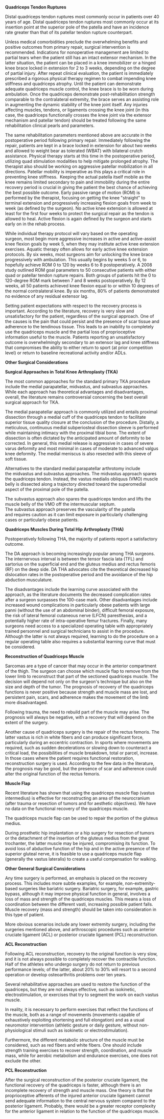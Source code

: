 **Quadriceps Tendon Ruptures**

Distal quadriceps tendon ruptures most commonly occur in patients over 40 years of age. Distal quadriceps tendon ruptures most commonly occur at its insertion point at the superior pole of the patella and have an incidence rate greater than that of its patellar tendon rupture counterpart.

Unless medical comorbidities preclude the overwhelming benefits and positive outcomes from primary repair, surgical intervention is recommended. Indications for nonoperative management are limited to partial tears when the patient still has an intact extensor mechanism. In the latter situation, the patient can be placed in a knee immobilizer or a hinged knee brace locked in extension for 2 to 3 weeks, depending on the degree of partial injury. After repeat clinical evaluation, the patient is immediately prescribed a rigorous physical therapy regimen to combat impending knee stiffness and quadriceps atrophy. Until the patient can demonstrate adequate quadriceps muscle control, the knee brace is to be worn during ambulation. Once the quadriceps demonstrate post-rehabilitation strength comparable to the contralateral extremity, the brace serves an assisting role in augmenting the dynamic stability of the knee joint itself. Any injuries affecting muscles, tendons, or ligaments crossing the knee joint (in this case, the quadriceps functionally crosses the knee joint via the extensor mechanism and patellar tendon) should be treated following the same rehabilitation clinical pearls and parameters.

The same rehabilitation parameters mentioned above are accurate in the postoperative period following primary repair. Immediately following the repair, patients are kept in a brace locked in extension for about two weeks and allowed to weight bear as tolerated (WBAT) with bilateral crutch assistance. Physical therapy starts at this time in the postoperative period, utilizing quad stimulation modalities to help mitigate prolonged atrophy. The therapist also should be working on aggressive patellar mobilization in all directions. Patellar mobility is imperative as this plays a critical role in preventing knee stiffness.  Keeping the actual patella itself mobile as the knee remains limited secondary to pain and immobility during the entire recovery period is crucial in giving the patient the best chance of achieving the best possible outcome. Early passive range of motion (ROM) is performed by the therapist, focusing on getting the knee "straight" to terminal extension and progressively increasing flexion goals from week to week (as defined by the surgeon). No active knee extension is allowed at least for the first four weeks to protect the surgical repair as the tendon is allowed to heal. Active flexion is again defined by the surgeon and starts early on in the rehab process.

While individual therapy protocol will vary based on the operating surgeon, most begin more aggressive increases in active and active-assist knee flexion goals by week 5, when they may institute active knee extension exercises. Aquatic therapy often allows for early active knee extension protocols. By six weeks, most surgeons aim for unlocking the knee brace progressively with ambulation. This usually begins by weeks 5 or 6, to hopefully achieve ROM 0 to 120 by weeks 6 to 8 postoperatively. A 2008 study outlined ROM goal parameters to 50 consecutive patients with either quad or patellar tendon rupture repairs. Both groups of patients hit the 0 to 120-degree ROM mark between 7 and 8 weeks postoperatively. By 12 weeks, all 50 patients achieved knee flexion equal to or within 10 degrees of the normal contralateral knee. By six months, 80% of patients demonstrated no evidence of any residual extensor lag.

Setting patient expectations with respect to the recovery process is important. According to the literature, recovery is very slow and unsatisfactory for the patient, regardless of the surgical approach. One of the causes is the pain that could persist and the presence of scar tissue and adherence to the tendinous tissue. This leads to an inability to completely use the quadriceps muscle and the partial loss of proprioceptive information useful to the muscle. Patients reporting an unsatisfactory outcome is overwhelmingly secondary to an extensor lag and knee stiffness that compromises the ability to either return to sport (at prior competition level) or return to baseline recreational activity and/or ADLs.

**Other Surgical Considerations**

**Surgical Approaches in Total Knee Arthroplasty (TKA)**

The most common approaches for the standard primary TKA procedure include the medial parapatellar, midvastus, and subvastus approaches.  While each approach has theoretical advantages and disadvantages, overall, the literature remains controversial concerning the best overall surgical approach for TKA.

The medial parapatellar approach is commonly utilized and entails proximal dissection through a medial cuff of the quadriceps tendon to facilitate superior tissue quality closure at the conclusion of the procedure. Distally, a meticulous, continuous medial subperiosteal dissection sleeve is performed while maintaining intimacy with the proximal tibial bone. The extent of dissection is often dictated by the anticipated amount of deformity to be corrected. In general, this medial release is aggressive in cases of severe varus deformity and most minimal in cases of moderate to advanced valgus knee deformity. The medial meniscus is also resected with this sleeve of soft tissue.

Alternatives to the standard medial parapatellar arthrotomy include the midvastus and subvastus approaches. The midvastus approach spares the quadriceps tendon. Instead, the vastus medialis obliquus (VMO) muscle belly is dissected along a trajectory directed toward the superomedial aspect of the proximal pole of the patella.

The subvastus approach also spares the quadriceps tendon and lifts the muscle belly of the VMO off the intermuscular septum. The subvastus approach preserves the vascularity of the patella and requires caution as it can limit exposure in particularly challenging cases or particularly obese patients.

**Quadriceps Muscles During Total Hip Arthroplasty (THA)**

Postoperatively following THA, the majority of patients report a satisfactory outcome.

The DA approach is becoming increasingly popular among THA surgeons. The internervous interval is between the tensor fascia lata (TFL) and sartorius on the superficial end and the gluteus medius and rectus femoris (RF) on the deep side. DA THA advocates cite the theoretical decreased hip dislocation rates in the postoperative period and the avoidance of the hip abduction musculature.

The disadvantages include the learning curve associated with the approach, as the literature documents the decreased complication rates after a surgeon surpasses the 100-case mark. Other disadvantages include increased wound complications in particularly obese patients with large panni (without the use of an abdominal binder), difficult femoral exposure, the risk of lateral femoral cutaneous nerve (LFCN) paresthesias, and a potentially higher rate of intra-operative femur fractures. Finally, many surgeons need access to a specialized operating table with appropriately trained personnel and surgical technicians to assist in the procedure. Although the latter is not always required, learning to do the procedure on a regular operating table also requires a substantial learning curve that must be considered.

**Reconstruction of Quadriceps Muscle**

Sarcomas are a type of cancer that may occur in the anterior compartment of the thigh. The surgeon can choose which muscle flap to remove from the lower limb to reconstruct that part of the sectioned quadriceps muscle. The decision will depend not only on the surgeon's technique but also on the size and depth of the tumor. The prognosis of recovery of the quadriceps functions is never positive because strength and muscle mass are lost, and persistent pain, scars, and adherence makes the movement of the limb more disadvantaged.

Following trauma, the need to rebuild part of the muscle may arise. The prognosis will always be negative, with a recovery that will depend on the extent of the surgery.

Another cause of quadriceps surgery is the repair of the rectus femoris. The latter vastus is rich in white fibers and can produce significant force, particularly during an eccentric contraction. In sports where movements are required, such as sudden decelerations or slowing down to counteract a critical load, the possibilities of muscle breakdown, total or parcel, increase. In those cases where the patient requires functional restoration, reconstruction surgery is used. According to the few data in the literature, the prognosis may be good, but the presence of scar and adherence could alter the original function of the rectus femoris.

**Muscle Flap**

Recent literature has shown that using the quadriceps muscle flap (vastus intermedius) is effective for reconstructing an area of the neurocranium (after trauma or resection of tumors and for aesthetic objectives). We have no data on the functional recovery of the quadriceps muscle.

The quadriceps muscle flap can be used to repair the portion of the gluteus medius.

During prosthetic hip implantation or a hip surgery for resection of tumors or the detachment of the insertion of the gluteus medius from the great trochanter, the latter muscle may be injured, compromising its function. To avoid loss of abductive function of the hip and in the active presence of the superior gluteal nerve, it is feasible to use a quadriceps muscle flap (generally the vastus lateralis) to create a useful compensation for walking.

**Other General Surgical Considerations**

Any time surgery is performed, an emphasis is placed on the recovery process. This includes more subtle examples, for example, non-extremity-based surgeries like bariatric surgery. Bariatric surgery, for example, gastric bypass, although it may improve physical function in general, involves a loss of mass and strength of the quadriceps muscles. This means a loss of coordination between the different vasti, increasing possible patient falls. Muscle recovery (mass and strength) should be taken into consideration in this type of patient.

More obvious scenarios include any lower extremity surgery, including the surgeries mentioned above, and arthroscopic procedures such as anterior cruciate ligament (ACL) or posterior cruciate ligament (PCL) reconstruction.

**ACL Reconstruction**

Following ACL reconstruction, recovery to the original function is very slow, and it is not always possible to completely recover the contractile function. Half of the athletes who undergo surgery do not return to previous performance levels; of the latter, about 20% to 30% will resort to a second operation or develop osteoarthritis problems over ten years.

Several rehabilitative approaches are used to restore the function of the quadriceps, but they are not always effective, such as isokinetic, electrostimulation, or exercises that try to segment the work on each vastus muscle.

In reality, it is necessary to perform exercises that reflect the functions of the muscle, both as a range of movements (movements capable of exhaustively exploiting shortening and full elongation) and as a usual neuromotor intervention (athletic gesture or daily gesture, without non-physiological stimuli such as isokinetic or electrostimulation).

Furthermore, the different metabolic structure of the muscle must be considered, such as red fibers and white fibers. One should include strength training exercises to recover strength, coordination, and muscle mass, while for aerobic metabolism and endurance exercises, one does not exclude the other.

**PCL Reconstruction**

After the surgical reconstruction of the posterior cruciate ligament, the functional recovery of the quadriceps is faster, although there is an incomplete recovery of strength and muscle mass. One theory is that the proprioceptive afferents of the injured anterior cruciate ligament cannot send adequate information to the central nervous system compared to the posterior ligament. Probably, there would be a greater receptor complexity for the anterior ligament in relation to the function of the quadriceps muscle.